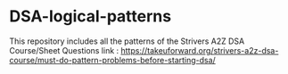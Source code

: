 # DSA-logical-patterns

This repository includes all the patterns of the Strivers A2Z DSA Course/Sheet
Questions link : https://takeuforward.org/strivers-a2z-dsa-course/must-do-pattern-problems-before-starting-dsa/
